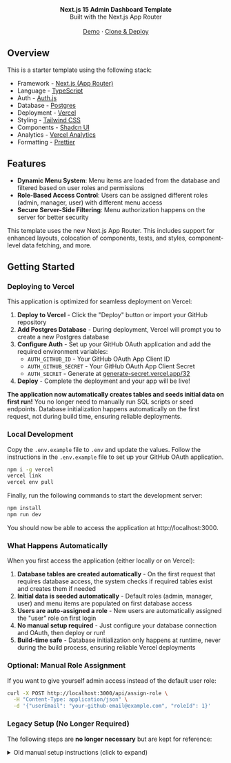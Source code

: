 <div align="center"><strong>Next.js 15 Admin Dashboard Template</strong></div>
<div align="center">Built with the Next.js App Router</div>
<br />
<div align="center">
<a href="https://next-admin-dash.vercel.app/">Demo</a>
<span> · </span>
<a href="https://vercel.com/templates/next.js/admin-dashboard-tailwind-postgres-react-nextjs">Clone & Deploy</a>
<span>
</div>

## Overview

This is a starter template using the following stack:

- Framework - [Next.js (App Router)](https://nextjs.org)
- Language - [TypeScript](https://www.typescriptlang.org)
- Auth - [Auth.js](https://authjs.dev)
- Database - [Postgres](https://vercel.com/postgres)
- Deployment - [Vercel](https://vercel.com/docs/concepts/next.js/overview)
- Styling - [Tailwind CSS](https://tailwindcss.com)
- Components - [Shadcn UI](https://ui.shadcn.com/)
- Analytics - [Vercel Analytics](https://vercel.com/analytics)
- Formatting - [Prettier](https://prettier.io)

## Features

- **Dynamic Menu System**: Menu items are loaded from the database and filtered based on user roles and permissions
- **Role-Based Access Control**: Users can be assigned different roles (admin, manager, user) with different menu access
- **Secure Server-Side Filtering**: Menu authorization happens on the server for better security

This template uses the new Next.js App Router. This includes support for enhanced layouts, colocation of components, tests, and styles, component-level data fetching, and more.

## Getting Started

### Deploying to Vercel

This application is optimized for seamless deployment on Vercel:

1. **Deploy to Vercel** - Click the "Deploy" button or import your GitHub repository
2. **Add Postgres Database** - During deployment, Vercel will prompt you to create a new Postgres database
3. **Configure Auth** - Set up your GitHub OAuth application and add the required environment variables:
   - `AUTH_GITHUB_ID` - Your GitHub OAuth App Client ID
   - `AUTH_GITHUB_SECRET` - Your GitHub OAuth App Client Secret
   - `AUTH_SECRET` - Generate at [generate-secret.vercel.app/32](https://generate-secret.vercel.app/32)
4. **Deploy** - Complete the deployment and your app will be live!

**The application now automatically creates tables and seeds initial data on first run!** You no longer need to manually run SQL scripts or seed endpoints. Database initialization happens automatically on the first request, not during build time, ensuring reliable deployments.

### Local Development

Copy the `.env.example` file to `.env` and update the values. Follow the instructions in the `.env.example` file to set up your GitHub OAuth application.

```bash
npm i -g vercel
vercel link
vercel env pull
```

Finally, run the following commands to start the development server:

```bash
npm install
npm run dev
```

You should now be able to access the application at http://localhost:3000.

### What Happens Automatically

When you first access the application (either locally or on Vercel):

1. **Database tables are created automatically** - On the first request that requires database access, the system checks if required tables exist and creates them if needed
2. **Initial data is seeded automatically** - Default roles (admin, manager, user) and menu items are populated on first database access
3. **Users are auto-assigned a role** - New users are automatically assigned the "user" role on first login
4. **No manual setup required** - Just configure your database connection and OAuth, then deploy or run!
5. **Build-time safe** - Database initialization only happens at runtime, never during the build process, ensuring reliable Vercel deployments

### Optional: Manual Role Assignment

If you want to give yourself admin access instead of the default user role:

```bash
curl -X POST http://localhost:3000/api/assign-role \
  -H "Content-Type: application/json" \
  -d '{"userEmail": "your-github-email@example.com", "roleId": 1}'
```

### Legacy Setup (No Longer Required)

The following steps are **no longer necessary** but are kept for reference:

<details>
<summary>Old manual setup instructions (click to expand)</summary>

Inside the Vercel Postgres dashboard, create a table based on the schema defined in this repository.

```
CREATE TYPE status AS ENUM ('active', 'inactive', 'archived');

CREATE TABLE products (
  id SERIAL PRIMARY KEY,
  image_url TEXT NOT NULL,
  name TEXT NOT NULL,
  status status NOT NULL,
  price NUMERIC(10, 2) NOT NULL,
  stock INTEGER NOT NULL,
  available_at TIMESTAMP NOT NULL
);
```

Then, uncomment `app/api/seed.ts` and hit `http://localhost:3000/api/seed` to seed the database with products.

### Menu and Permissions Setup (Old Method)

The application now includes a dynamic menu system based on user roles. To set it up manually:

1. Run the SQL migration script `database-migration.sql` in your database, or
2. Visit `http://localhost:3000/api/seed-menu` to initialize the menu system

Then assign your GitHub user email to a role:
```bash
curl -X POST http://localhost:3000/api/assign-role \
  -H "Content-Type: application/json" \
  -d '{"userEmail": "your-github-email@example.com", "roleId": 1}'
```

For detailed setup instructions, see [MENU_SETUP.md](MENU_SETUP.md).

</details>

